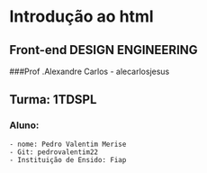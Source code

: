#  Introdução ao html

## Front-end DESIGN ENGINEERING

###Prof .Alexandre Carlos - alecarlosjesus

## Turma: 1TDSPL

### Aluno: 
```
- nome: Pedro Valentim Merise
- Git: pedrovalentim22
- Instituição de Ensido: Fiap
```
